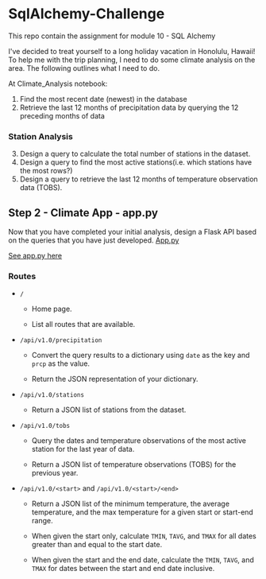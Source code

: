 # SqlAlchemy-Challenge
 This repo contain the assignment for module 10 - SQL Alchemy

 I've decided to treat yourself to a long holiday vacation in Honolulu, Hawaii! To help me with the trip planning, I need to do some climate analysis on the area. The following outlines what I need to do.

At Climate_Analysis notebook:
1. Find the most recent date (newest) in the database
2. Retrieve the last 12 months of precipitation data by querying the 12 preceding months of data

### Station Analysis
3. Design a query to calculate the total number of stations in the dataset.
4. Design a query to find the most active stations(i.e. which stations have the most rows?)
5. Design a query to retrieve the last 12 months of temperature observation data (TOBS).

## Step 2 - Climate App - app.py

Now that you have completed your initial analysis, design a Flask API based on the queries that you have just developed.
[App.py](https://github.com/LF-Ruiz/SqlAlchemy-Challenge/blob/main/app.py)

<a href="https://github.com/LF-Ruiz/SqlAlchemy-Challenge/blob/main/app.py">See app.py here</a>

### Routes

* `/`

  * Home page.

  * List all routes that are available.

* `/api/v1.0/precipitation`

  * Convert the query results to a dictionary using `date` as the key and `prcp` as the value.

  * Return the JSON representation of your dictionary.

* `/api/v1.0/stations`

  * Return a JSON list of stations from the dataset.

* `/api/v1.0/tobs`
  * Query the dates and temperature observations of the most active station for the last year of data.

  * Return a JSON list of temperature observations (TOBS) for the previous year.

* `/api/v1.0/<start>` and `/api/v1.0/<start>/<end>`

  * Return a JSON list of the minimum temperature, the average temperature, and the max temperature for a given start or start-end range.

  * When given the start only, calculate `TMIN`, `TAVG`, and `TMAX` for all dates greater than and equal to the start date.

  * When given the start and the end date, calculate the `TMIN`, `TAVG`, and `TMAX` for dates between the start and end date inclusive.